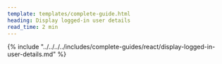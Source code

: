 ```yaml
---
template: templates/complete-guide.html
heading: Display logged-in user details
read_time: 2 min
---
```


{% include "../../../../includes/complete-guides/react/display-logged-in-user-details.md" %}